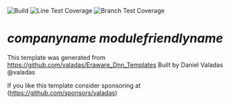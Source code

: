 ﻿![Build](https://github.com/{owner}/{repository}/workflows/Build/badge.svg)
![Line Test Coverage](.github/badges/badge_linecoverage.svg)
![Branch Test Coverage](.github/badges/badge_branchcoverage.svg)

# $companyname$ $modulefriendlyname$

This template was generated from https://github.com/valadas/Eraware_Dnn_Templates
Built by Daniel Valadas @valadas

If you like this template consider sponsoring at (https://github.com/sponsors/valadas)